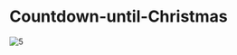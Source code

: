 # Countdown-until-Christmas
![5](https://github.com/KseGreb/Countdown-until-Christmas/assets/110953599/7fc6aa22-7d6a-4f21-924b-db6ee4699d5c)
